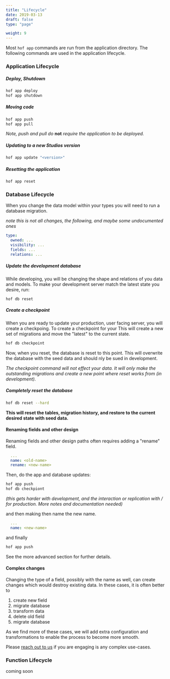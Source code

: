 ```yaml
---
title: "Lifecycle"
date: 2019-03-13
draft: false
type: "page"

weight: 9
---
```


Most `hof app` commands are run from the application directory.
The following commands are used in the application lifecycle.

### Application Lifecycle

##### Deploy, Shutdown

```sh
hof app deploy
hof app shutdown
```

##### Moving code

```sh
hof app push
hof app pull
```

_Note, push and pull do_ __not__ _require the application to be deployed._


##### Updating to a new Studios version

```sh
hof app update "<version>"
```

##### Resetting the application

```sh
hof app reset
```

### Database Lifecycle

When you change the data model within your types
you will need to run a database migration.

_note this is not all changes, the following, and maybe some undocumented ones_

```yaml
type:
  owned: ...
  visibility: ...
  fields: ...
  relations: ...
```

##### Update the development database

While developing, you will be changing the
shape and relations of you data and models.
To make your development server match the
latest state you desire, run:

```
hof db reset
```

##### Create a checkpoint

When you are ready to update your production,
user facing server, you will create a checkpoing.
To create a checkpoint for your
This will create a new set of migrations
and move the "latest" to the current state.

```sh
hof db checkpoint
```

Now, when you reset, the database is reset to this point.
This will overwrite the database with the seed data
and should nly be sued in development.

_The checkpoint command will not effect your data.
It will only make the outstanding migrations
and create a new point where reset works from (in development)._

##### Completely reset the database

```sh
hof db reset --hard
```

__This will reset the tables, migration history,
and restore to the current desired state with seed data.__


#### Renaming fields and other design

Renaming fields and other design paths
often requires adding a "rename" field.

```yaml
  ...
  name: <old-name>
  rename: <new-name>
```

Then, do the app and database updates:

```sh
hof app push
hof db checkpiont
```

_(this gets harder with development, and the interaction or replication
with / for production. More notes and documentation needed)_

and then making then name
the new name.

```yaml
  ...
  name: <new-name>
```

and finally

```sh
hof app push
```

See the more advanced section
for further details.


#### Complex changes

Changing the type of a field, possibly with the name as well,
can create changes which would destroy existing data.
In these cases, it is often better to

1. create new field
1. migrate database
1. transform data
1. delete old field
1. migrate database

As we find more of these cases,
we will add extra configuration and transformations
to enable the process to become more smooth.

Please [reach out to us](/getting-help)
if you are engaging is any complex use-cases.


### Function Lifecycle

coming soon

